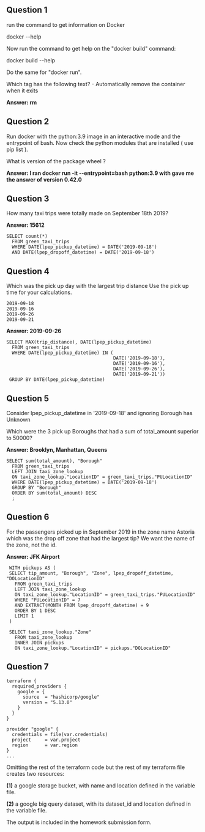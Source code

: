## Question 1
run the command to get information on Docker

docker --help

Now run the command to get help on the "docker build" command:

docker build --help

Do the same for "docker run".

Which tag has the following text? - Automatically remove the container when it exits

**Answer: rm**

## Question 2
Run docker with the python:3.9 image in an interactive mode and the entrypoint of bash. Now check the python modules that are installed ( use pip list ).

What is version of the package wheel ?

**Answer: I ran docker run -it --entrypoint=bash python:3.9 with gave me the answer of version 0.42.0**


## Question 3
How many taxi trips were totally made on September 18th 2019?

**Answer: 15612**  
```
SELECT count(*)
  FROM green_taxi_trips
  WHERE DATE(lpep_pickup_datetime) = DATE('2019-09-18')
  AND DATE(lpep_dropoff_datetime) = DATE('2019-09-18')
 ```

## Question 4
Which was the pick up day with the largest trip distance Use the pick up time for your calculations.

    2019-09-18
    2019-09-16
    2019-09-26
    2019-09-21

**Answer: 2019-09-26**
```
SELECT MAX(trip_distance), DATE(lpep_pickup_datetime)
  FROM green_taxi_trips
  WHERE DATE(lpep_pickup_datetime) IN (
                                       DATE('2019-09-18'),
                                       DATE('2019-09-16'),
  									   DATE('2019-09-26'),
                                       DATE('2019-09-21'))
 GROUP BY DATE(lpep_pickup_datetime)
```

 ## Question 5 
Consider lpep_pickup_datetime in '2019-09-18' and ignoring Borough has Unknown

Which were the 3 pick up Boroughs that had a sum of total_amount superior to 50000?

**Answer: Brooklyn, Manhattan, Queens**
 ```
 SELECT sum(total_amount), "Borough"
   FROM green_taxi_trips
   LEFT JOIN taxi_zone_lookup
   ON taxi_zone_lookup."LocationID" = green_taxi_trips."PULocationID" 
   WHERE DATE(lpep_pickup_datetime) = DATE('2019-09-18')
   GROUP BY "Borough"
   ORDER BY sum(total_amount) DESC
   ;
```

## Question 6
For the passengers picked up in September 2019 in the zone name Astoria which was the drop off zone that had the largest tip? We want the name of the zone, not the id.

**Answer: JFK Airport**
```
 WITH pickups AS (
 SELECT tip_amount, "Borough", "Zone", lpep_dropoff_datetime, "DOLocationID"
   FROM green_taxi_trips
   LEFT JOIN taxi_zone_lookup
   ON taxi_zone_lookup."LocationID" = green_taxi_trips."PULocationID" 
   WHERE "PULocationID" = 7   
   AND EXTRACT(MONTH FROM lpep_dropoff_datetime) = 9
   ORDER BY 1 DESC
   LIMIT 1
 )
 
 SELECT taxi_zone_lookup."Zone"
   FROM taxi_zone_lookup
   INNER JOIN pickups
   ON taxi_zone_lookup."LocationID" = pickups."DOLocationID" 
```

## Question 7
```
terraform {
  required_providers {
    google = {
      source  = "hashicorp/google"
      version = "5.13.0"
    }
  }
}

provider "google" {
  credentials = file(var.credentials)
  project     = var.project
  region      = var.region
}
...
```

Omitting the rest of the terraform code but the rest of my terraform file creates two resources: 

**(1)** a google storage bucket, with name and location defined in the variable file. 

**(2)** a google big query dataset, with its dataset_id and location defined in the variable file. 

The output is included in the homework submission form. 
